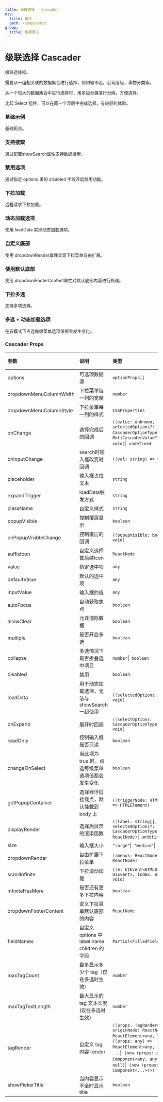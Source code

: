 ```yaml
---
title: 级联选择 - Cascader
nav:
  title: 组件
  path: /components
group:
  title: 数据录入
---
```


# 级联选择 Cascader

级联选择框。

需要从一组相关联的数据集合进行选择，例如省市区，公司层级，事物分类等。

从一个较大的数据集合中进行选择时，用多级分类进行分隔，方便选择。

比起 Select 组件，可以在同一个浮层中完成选择，有较好的体验。

### 基础示例

基础用法。

<code src="./demos/basic.tsx"></code>

### 支持搜索

通过配置showSearch属性支持数据搜索。

<code src="./demos/search.tsx"></code>

### 禁用选项

通过指定 options 里的 disabled 字段开启禁用功能。

<code src="./demos/disabled.tsx"></code>

### 下拉加载

远程请求下拉加载。

<code src="./demos/scrollInfinite.tsx"></code>

### 动态加载选项

使用 loadData 实现动态加载选项。

<code src="./demos/loadData.tsx"></code>

### 自定义底部

使用 dropdownRender属性实现下拉菜单自由扩展。

<code src="./demos/dropdown-render.tsx"></code>

### 使用默认底部

使用 dropdownFooterContent属性对默认底部内容进行处理。

<code src="./demos/default-dropdownrender.tsx"></code>

### 下拉多选

支持多项选择。

<code src="./demos/mutiple.tsx"></code>

### 多选 + 动态加载选项

在该模式下点选每级菜单选项值都会发生变化。

<code src="./demos/loadDataMutiple.tsx"></code>

### Cascader Props

| 参数 | 说明 | 类型 | 默认值 |
| :--- | :--- | :--- | :----- |
| options      | 可选项数据源 | `optionProps[]`  | -      |
| dropdownMenuColumnWidth      | 下拉菜单每一列的宽度 | `number`  | -      |
| dropdownMenuColumnStyle      | 下拉菜单每一列的样式 | `CSSProperties`  | -      |
| onChange      | 选择完成后的回调 | `((value: unknown, selectedOptions?: CascaderOptionType`\|` MutiCascaderValueType) => void)`\|` undefined`  | -      |
| onInputChange      | search时输入框改变时回调 | `((val: string) => void)`  | -      |
| placeholder      | 输入框占位文本 | `string`  | -      |
| expandTrigger      | loadData触发方式 | `string`  | -      |
| className      | 自定义样式 | `string`  | -      |
| popupVisible      | 控制覆层显示 | `boolean`  | -      |
| onPopupVisibleChange      | 控制覆层的回调 | `((popupVisible: boolean) => void)`  | -      |
| suffixIcon      | 自定义选择筐后续Icon | `ReactNode`  | -      |
| value      | 指定选中项 | `any`  | -      |
| defaultValue      | 默认的选中项 | `any`  | -      |
| inputValue      | 输入框的值 | `any`  | -      |
| autoFocus      | 自动获取焦点 | `boolean`  | -      |
| allowClear      | 允许清除数据 | `boolean`  | true      |
| multiple      | 是否开启多选 | `boolean`  | -      |
| collapse      | 多选情况下是否折叠选中项目 | `number`\|` boolean`  | -      |
| disabled      | 禁用 | `boolean`  | false      |
| loadData      | 用于动态加载选项，无法与 showSearch 一起使用 | `((selectedOptions: any) => void)`  | -      |
| onExpand      | 展开时回调 | `((selectOptions: CascaderOptionType[]) => void)`  | -      |
| readOnly      | 控制输入框是否只读 | `boolean`  | -      |
| changeOnSelect      | 当此项为 true 时，点选每级菜单选项值都会发生变化 | `boolean`  | -      |
| getPopupContainer      | 选择器浮层挂载点，默认挂载到 body 上 | `((triggerNode: HTMLElement) => HTMLElement)`  | -      |
| displayRender      | 选择后展示的渲染函数 | `((label: string[], selectedOptions?: CascaderOptionType[]) => ReactNode)`\|` undefined`  | -      |
| size      | 输入框大小 | `"large"`\|` "medium"`\|` "small"`  | -      |
| dropdownRender      | 自由扩展下拉菜单 | `((menus: ReactNode) => ReactNode)`  | -      |
| scrollInfinite      | 下拉滚动加载 | `((e: UIEvent<HTMLDivElement, UIEvent>, index: number) => void)`  | -      |
| infiniteHasMore      | 是否还有更多下拉内容 | `boolean`  | true      |
| dropdownFooterContent      | 定义下拉菜单默认底部的内容 | `ReactNode`  | -      |
| fieldNames      | 自定义 options 中 label name children 的字段 | `Partial<FilledFieldNamesType>`  | -      |
| maxTagCount      | 最多显示多少个 tag（仅在多选时生效) | `number`  | -      |
| maxTagTextLength      | 最大显示的 tag 文本长度(仅在多选时生效） | `number`  | -      |
| tagRender      | 自定义 tag 内容 render | `((props: TagRenderProps, originNode: ReactNode) => ReactElement<any, string`\|` ((props: any) => ReactElement<any, string`\|` ...`\|` (new (props: any) => Component<any, any, any>)>`\|` null)`\|` (new (props: any) => Component<...>)>)`  | -      |
| showPickerTitle      | 当内容显示不全时显示title | `boolean`  | -      |


### 
